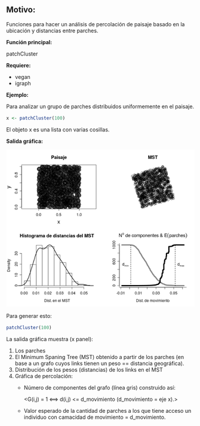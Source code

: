 Motivo:
---------

Funciones para hacer un análisis de percolación de paisaje basado en la ubicación y distancias entre parches.

__Función principal:__

patchCluster

__Requiere:__

* vegan
* igraph

__Ejemplo:__

Para analizar un grupo de parches distribuidos uniformemente en el paisaje.

```R
x <- patchCluster(100)
```

El objeto x es una lista con varias cosillas.

__Salida gráfica:__


![](https://github.com/jumanbar/patch-graph/raw/master/runif1000.png)

Para generar esto:

```R
patchCluster(100)
```

La salida gráfica muestra (x panel):

1.  Los parches
2.  El Minimum Spaning Tree (MST) obtenido a partir de los parches (en base a un grafo cuyos links tienen un peso == distancia geográfica).
3.  Distribución de los pesos (distancias) de los links en el MST
4.  Gráfica de percolación:
    *  Número de componentes del grafo (línea gris) construido así:

       <G(i,j) = 1 <==> d(i,j) <= d_movimiento (d_movimiento = eje x).>

    * Valor esperado de la cantidad de parches a los que tiene acceso un individuo con camacidad de
       movimiento = d_movimiento.
